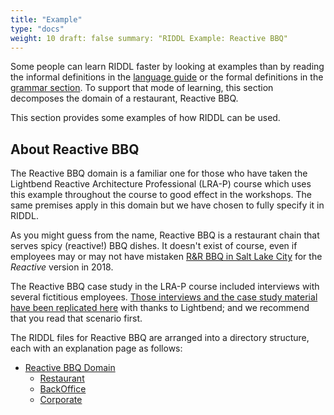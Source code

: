 ```yaml
---
title: "Example"
type: "docs"
weight: 10 draft: false summary: "RIDDL Example: Reactive BBQ"
---
```


Some people can learn RIDDL faster by looking at examples than by reading 
the informal definitions in the [language guide](../language) or the 
formal definitions in the [grammar section](../grammar). To support that 
mode of learning, this section decomposes the domain of a restaurant, 
Reactive BBQ. 

This section provides some examples of how RIDDL can be used.

## About Reactive BBQ
The Reactive BBQ domain is a familiar one for those who have taken the  
Lightbend Reactive Architecture Professional (LRA-P) course which uses this example throughout the course to good effect
in the workshops. The same premises apply in this domain but we have chosen to fully specify it in RIDDL.

As you might guess from the name, Reactive BBQ is a restaurant chain that serves spicy (reactive!) BBQ dishes. It
doesn't exist of course, even if employees may or may not have mistaken
[R&R BBQ in Salt Lake City](https://randrbbq.com/) for the _Reactive_
version in 2018.

The Reactive BBQ case study in the LRA-P course included interviews with several fictitious
employees. [Those interviews and the case study material have been replicated here](scenario) with thanks to Lightbend;
and we recommend that you read that scenario first.

The RIDDL files for Reactive BBQ are arranged into a directory structure, 
each with an explanation page as follows:

- [Reactive BBQ Domain](reactivebbq)
    - [Restaurant](restaurant)
    - [BackOffice](backoffice)
    - [Corporate](corporate)
